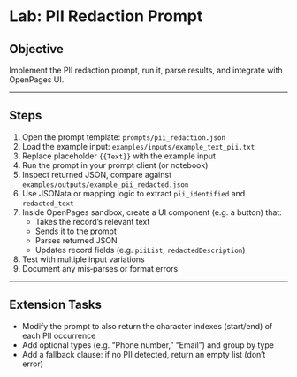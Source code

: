 # Lab: PII Redaction Prompt

## Objective

Implement the PII redaction prompt, run it, parse results, and integrate with OpenPages UI.

---

## Steps

1. Open the prompt template: `prompts/pii_redaction.json`  
2. Load the example input: `examples/inputs/example_text_pii.txt`  
3. Replace placeholder `{{Text}}` with the example input  
4. Run the prompt in your prompt client (or notebook)  
5. Inspect returned JSON, compare against `examples/outputs/example_pii_redacted.json`  
6. Use JSONata or mapping logic to extract `pii_identified` and `redacted_text`  
7. Inside OpenPages sandbox, create a UI component (e.g. a button) that:
   - Takes the record’s relevant text  
   - Sends it to the prompt  
   - Parses returned JSON  
   - Updates record fields (e.g. `piiList`, `redactedDescription`)  
8. Test with multiple input variations  
9. Document any mis‑parses or format errors  

---

## Extension Tasks

- Modify the prompt to also return the character indexes (start/end) of each PII occurrence  
- Add optional types (e.g. “Phone number,” “Email”) and group by type  
- Add a fallback clause: if no PII detected, return an empty list (don’t error)

